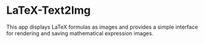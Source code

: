 # LaTeX-Text2Img
This app displays LaTeX formulas as images and provides a simple interface for rendering and saving mathematical expression images.
